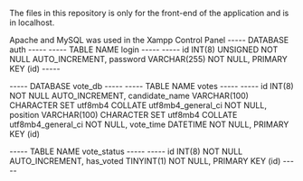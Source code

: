 The files in this repository is only for the front-end of the application and is in localhost.

Apache and MySQL was used in the Xampp Control Panel
----- DATABASE auth -----
----- TABLE NAME login -----
----- id INT(8) UNSIGNED NOT NULL AUTO_INCREMENT, password VARCHAR(255) NOT NULL, PRIMARY KEY (id) -----

----- DATABASE vote_db -----
----- TABLE NAME votes -----
----- id INT(8) NOT NULL AUTO_INCREMENT, candidate_name VARCHAR(100) CHARACTER SET utf8mb4 COLLATE utf8mb4_general_ci NOT NULL, position VARCHAR(100) CHARACTER SET utf8mb4 COLLATE utf8mb4_general_ci NOT NULL, vote_time DATETIME NOT NULL, PRIMARY KEY (id)

----- TABLE NAME vote_status -----
----- id INT(8) NOT NULL AUTO_INCREMENT, has_voted TINYINT(1) NOT NULL, PRIMARY KEY (id) -----

